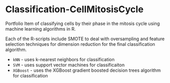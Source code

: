 # Classification-CellMitosisCycle
Portfolio Item of classifying cells by their phase in the mitosis cycle using machine learning algorithms in R.

Each of the R-scripts include SMOTE to deal with oversampling and feature selection techniques for dimension reduction for the final classification algorithm.

* `kNN` - uses k-nearest neighbors for classification
* `SVM` - uses support vector machines for classificaiton
* `XGBoost` - uses the XGBoost gradient boosted decision trees algorithm for classification
